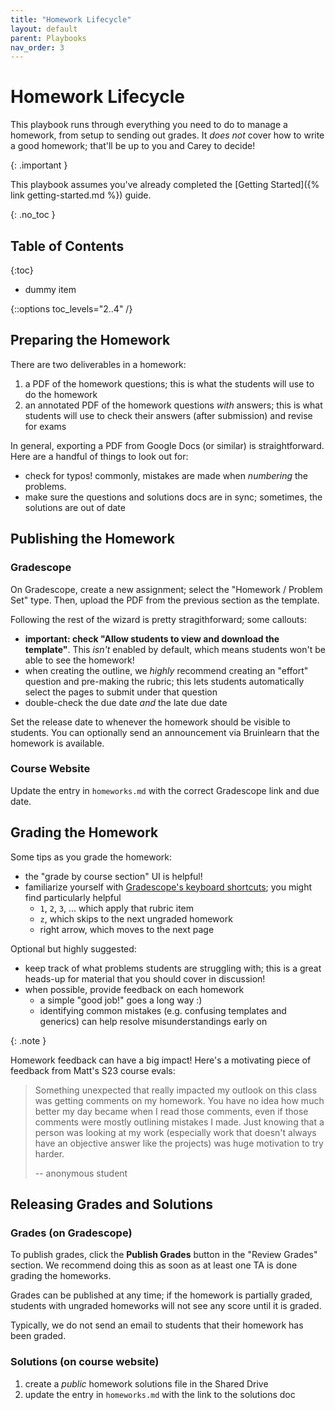 ```yaml
---
title: "Homework Lifecycle"
layout: default
parent: Playbooks
nav_order: 3
---
```


# Homework Lifecycle

This playbook runs through everything you need to do to manage a homework, from setup to sending out grades. It *does not* cover how to write a good homework; that'll be up to you and Carey to decide!

{: .important }

This playbook assumes you've already completed the [Getting Started]({% link getting-started.md %}) guide.

{: .no_toc }

## Table of Contents

{:toc}

- dummy item

{::options toc_levels="2..4" /}

## Preparing the Homework

There are two deliverables in a homework:

1. a PDF of the homework questions; this is what the students will use to do the homework
2. an annotated PDF of the homework questions *with* answers; this is what students will use to check their answers (after submission) and revise for exams

In general, exporting a PDF from Google Docs (or similar) is straightforward. Here are a handful of things to look out for:

- check for typos! commonly, mistakes are made when *numbering* the problems.
- make sure the questions and solutions docs are in sync; sometimes, the solutions are out of date

## Publishing the Homework

### Gradescope

On Gradescope, create a new assignment; select the "Homework / Problem Set" type. Then, upload the PDF from the previous section as the template.

Following the rest of the wizard is pretty stragithforward; some callouts:

- **important: check "Allow students to view and download the template"**. This *isn't* enabled by default, which means students won't be able to see the homework!
- when creating the outline, we *highly* recommend creating an "effort" question and pre-making the rubric; this lets students automatically select the pages to submit under that question
- double-check the due date *and* the late due date

Set the release date to whenever the homework should be visible to students. You can optionally send an announcement via Bruinlearn that the homework is available.

### Course Website

Update the entry in `homeworks.md` with the correct Gradescope link and due date.

## Grading the Homework

Some tips as you grade the homework:

- the "grade by course section" UI is helpful!
- familiarize yourself with [Gradescope's keyboard shortcuts](https://help.gradescope.com/article/5uxa8ht1a2-instructor-assignment-grade-submissions#interaction_tips); you might find particularly helpful
  - `1`, `2`, `3`, ... which apply that rubric item
  - `z`, which skips to the next ungraded homework
  - right arrow, which moves to the next page

Optional but highly suggested:

- keep track of what problems students are struggling with; this is a great heads-up for material that you should cover in discussion!
- when possible, provide feedback on each homework
  - a simple "good job!" goes a long way :)
  - identifying common mistakes (e.g. confusing templates and generics) can help resolve misunderstandings early on

{: .note }

Homework feedback can have a big impact! Here's a motivating piece of feedback from Matt's S23 course evals:

> Something unexpected that really impacted my outlook on this class was getting comments on my homework. You have no idea how much better my day became when I read those comments, even if those comments were mostly outlining mistakes I made. Just knowing that a person was looking at my work (especially work that doesn't always have an objective answer like the projects) was huge motivation to try harder.
>
> -- anonymous student

## Releasing Grades and Solutions

### Grades (on Gradescope)

To publish grades, click the **Publish Grades** button in the "Review Grades" section. We recommend doing this as soon as at least one TA is done grading the homeworks.

Grades can be published at any time; if the homework is partially graded, students with ungraded homeworks will not see any score until it is graded.

Typically, we do not send an email to students that their homework has been graded.

### Solutions (on course website)

1. create a *public* homework solutions file in the Shared Drive
2. update the entry in `homeworks.md` with the link to the solutions doc
